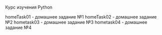 Курс изучения Python

homeTask01 - домашнее задание №1
homeTask02 - домашнее задание №2
hometask03 - домашнее задание №3
hometask04 - домашнее задание №4